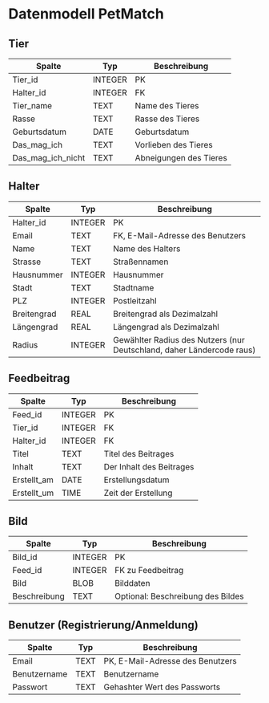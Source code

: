 # Datenmodell PetMatch

## Tier

| Spalte         | Typ     | Beschreibung              |
|----------------|---------|---------------------------|
| Tier_id        | INTEGER | PK                        |
| Halter_id      | INTEGER | FK                        |
| Tier_name      | TEXT    | Name des Tieres           |
| Rasse          | TEXT    | Rasse des Tieres          |
| Geburtsdatum   | DATE    | Geburtsdatum              |
| Das_mag_ich    | TEXT    | Vorlieben des Tieres      |
| Das_mag_ich_nicht | TEXT | Abneigungen des Tieres    |

## Halter

| Spalte       | Typ     | Beschreibung            |
|--------------|---------|-------------------------|
| Halter_id    | INTEGER | PK                      |
| Email        | TEXT    | FK, E-Mail-Adresse des Benutzers |
| Name         | TEXT    | Name des Halters        |
| Strasse      | TEXT    | Straßennamen            |
| Hausnummer   | INTEGER | Hausnummer              |
| Stadt        | TEXT    | Stadtname               |
| PLZ          | INTEGER | Postleitzahl            |
| Breitengrad  | REAL    | Breitengrad als Dezimalzahl |
| Längengrad   | REAL    | Längengrad als Dezimalzahl |
| Radius       | INTEGER | Gewählter Radius des Nutzers (nur Deutschland, daher Ländercode raus) |

## Feedbeitrag

| Spalte      | Typ     | Beschreibung             |
|-------------|---------|--------------------------|
| Feed_id     | INTEGER | PK                       |
| Tier_id     | INTEGER | FK                       |
| Halter_id   | INTEGER | FK                       |
| Titel       | TEXT    | Titel des Beitrages      |
| Inhalt      | TEXT    | Der Inhalt des Beitrages |
| Erstellt_am | DATE    | Erstellungsdatum         |
| Erstellt_um | TIME    | Zeit der Erstellung      |


## Bild

| Spalte       | Typ     | Beschreibung                    |
|--------------|---------|---------------------------------|
| Bild_id      | INTEGER | PK                              |
| Feed_id      | INTEGER | FK zu Feedbeitrag               |
| Bild         | BLOB    | Bilddaten                       |
| Beschreibung | TEXT    | Optional: Beschreibung des Bildes |

## Benutzer (Registrierung/Anmeldung)

| Spalte         | Typ     | Beschreibung                     |
|----------------|---------|----------------------------------|
| Email          | TEXT    | PK, E-Mail-Adresse des Benutzers |
| Benutzername   | TEXT    | Benutzername                     |
| Passwort       | TEXT    | Gehashter Wert des Passworts     |
